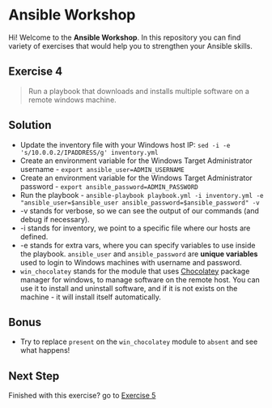 # Ansible Workshop

Hi! Welcome to the **Ansible Workshop**. In this repository you can find variety of exercises that would help you to strengthen your Ansible skills.

## Exercise 4

> Run a playbook that downloads and installs multiple software on a remote windows machine.

## Solution

- Update the inventory file with your Windows host IP: `sed -i -e 's/10.0.0.2/IPADDRESS/g' inventory.yml`
- Create an environment variable for the Windows Target Administrator username - `export ansible_user=ADMIN_USERNAME`
- Create an environment variable for the Windows Target Administrator password - `export ansible_password=ADMIN_PASSWORD`
- Run the playbook - `ansible-playbook playbook.yml -i inventory.yml -e "ansible_user=$ansible_user ansible_password=$ansible_password" -v`
- -v stands for verbose, so we can see the output of our commands (and debug if necessary).
- -i stands for inventory, we point to a specific file where our hosts are defined.
- -e stands for extra vars, where you can specify variables to use inside the playbook. `ansible_user` and `ansible_password` are **unique variables** used to login to Windows machines with username and password.
- `win_chocolatey` stands for the module that uses [Chocolatey](https://chocolatey.org/) package manager for windows, to manage software on the remote host. You can use it to install and uninstall software, and if it is not exists on the machine - it will install itself automatically.

## Bonus

- Try to replace `present` on the `win_chocolatey` module to `absent` and see what happens!

## Next Step

Finished with this exercise? go to [Exercise 5](../exercise-5)
